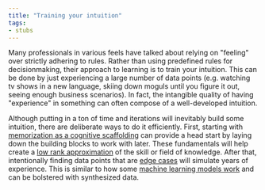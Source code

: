 ```yaml
---
title: "Training your intuition"
tags:
- stubs
---
```


Many professionals in various feels have talked about relying on "feeling" over strictly adhering to rules. Rather than using predefined rules for decisionmaking, their approach to learning is to train your intuition. This can be done by just experiencing a large number of data points (e.g. watching tv shows in a new language, skiing down moguls until you figure it out, seeing enough business scenarios). In fact, the intangible quality of having "experience" in something can often compose of a well-developed intuition. 

Although putting in a ton of time and iterations will inevitably build some intuition, there are deliberate ways to do it efficiently. First, starting with [memorization as a cognitive scaffolding](notes/memorization-as-a-cognitive-scaffolding) can provide a head start by laying down the building blocks to work with later. These fundamentals will help create a [low rank approximation](notes/low-rank-approximation) of the skill or field of knowledge. After that, intentionally finding data points that are [edge cases](notes/edge-case) will simulate years of experience. This is similar to how some [machine learning models work](notes/ai-is-a-collage) and can be bolstered with synthesized data.